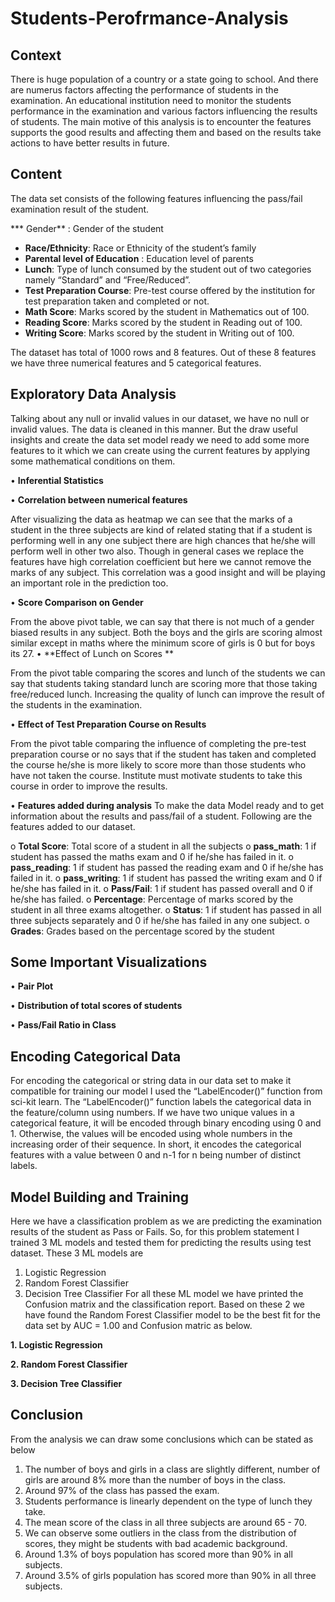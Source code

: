 # Students-Perofrmance-Analysis


## Context

There is huge population of a country or a state going to school. And there are numerus factors affecting the performance of students in the examination. 
An educational institution need to monitor the students performance in the examination and various factors influencing the results of students. The main motive of this analysis is to encounter the features supports the good results and affecting them and based on the results take actions to have better results in future.


## Content

The data set consists of the following features influencing the pass/fail examination result of the student.

*** Gender** :  Gender of the student
* **Race/Ethnicity**: Race or Ethnicity of the student’s family
* **Parental level of Education** : Education level of parents
* **Lunch**: Type of lunch consumed by the student out of two categories namely “Standard” and “Free/Reduced”.
* **Test Preparation Course**: Pre-test course offered by the institution for test preparation taken and completed or not.
* **Math Score**:  Marks scored by the student in Mathematics out of 100.
* **Reading Score**: Marks scored by the student in Reading out of 100.
* **Writing Score**: Marks scored by the student in Writing out of 100.

The dataset has total of 1000 rows and 8 features. Out of these 8 features we have three numerical features and 5 categorical features. 


## Exploratory Data Analysis

Talking about any null or invalid values in our dataset, we have no null or invalid values. The data is cleaned in this manner.
But the draw useful insights and create the data set model ready we need to add some more features to it which we can create using the current features by applying some mathematical conditions on them.


•	**Inferential Statistics**

 

•	**Correlation between numerical features**

 

 

After visualizing the data as heatmap we can see that the marks of a student in the three subjects are kind of related stating that if a student is performing well in any one subject there are high chances that he/she will perform well in other two also. 
Though in general cases we replace the features have high correlation coefficient but here we cannot remove the marks of any subject. This correlation was a good insight and will be playing an important role in the prediction too.

•	**Score Comparison on Gender**

 

From the above pivot table, we can say that there is not much of a gender biased results in any subject. Both the boys and the girls are scoring almost similar except in maths where the minimum score of girls is 0 but for boys its 27.
•	**Effect of Lunch on Scores **

 

From the pivot table comparing the scores and lunch of the students we can say that students taking standard lunch are scoring more that those taking free/reduced lunch. Increasing the quality of lunch can improve the result of the students in the examination.

•	**Effect of Test Preparation Course on Results**

 

From the pivot table comparing the influence of completing the pre-test preparation course or no says that if the student has taken and completed the course he/she is more likely to score more than those students who have not taken the course. Institute must motivate students to take this course in order to improve the results.

•	**Features added during analysis**
To make the data Model ready and to get information about the results and pass/fail of a student. Following are the features added to our dataset.

o	**Total Score**: Total score of a student in all the subjects
o	**pass_math**: 1 if student has passed the maths exam and 0 if he/she has failed in it.
o	**pass_reading**: 1 if student has passed the reading exam and 0 if he/she has failed in it.
o	**pass_writing**: 1 if student has passed the writing exam and 0 if he/she has failed in it.
o	**Pass/Fail**: 1 if student has passed overall and 0 if he/she has failed.
o	**Percentage**: Percentage of marks scored by the student in all three exams altogether.
o	**Status**: 1 if student has passed in all three subjects separately and 0 if he/she has failed in any one subject.
o	**Grades**: Grades based on the percentage scored by the student










## Some Important Visualizations 


•	**Pair Plot**

 

•	**Distribution of total scores of students**

 


•	**Pass/Fail Ratio in Class**

 


## Encoding Categorical Data


For encoding the categorical or string data in our data set to make it compatible for training our model I used the “LabelEncoder()” function from sci-kit learn. 
The “LabelEncoder()” function labels the categorical data in the feature/column using numbers. If we have two unique values in a categorical feature, it will be encoded through binary encoding using 0 and 1. Otherwise, the values will be encoded using whole numbers in the increasing order of their sequence. In short, it encodes the categorical features with a value between 0 and n-1 for n being number of distinct labels.

## Model Building and Training

Here we have a classification problem as we are predicting the examination results of the student as Pass or Fails. So, for this problem statement I trained 3 ML models and tested them for predicting the results using test dataset. These 3 ML models are 
1.	Logistic Regression
2.	Random Forest Classifier
3.	Decision Tree Classifier
For all these ML model we have printed the Confusion matrix and the classification report. Based on these 2 we have found the Random Forest Classifier model to be the best fit for the data set by AUC = 1.00 and Confusion matric as below.

**1.	Logistic Regression**

           

       

**2.	Random Forest Classifier**

 

 

**3.	Decision Tree Classifier**

 

 


## Conclusion

From the analysis we can draw some conclusions which can be stated as below

1. The number of boys and girls in a class are slightly different, number of girls are around 8% more than the number of boys in the class.
2. Around 97% of the class has passed the exam.
3. Students performance is linearly dependent on the type of lunch they take.
4. The mean score of the class in all three subjects are around 65 - 70. 
5. We can observe some outliers in the class from the distribution of scores, they might be students with bad academic background.
6. Around 1.3% of boys population has scored more than 90% in all subjects.
7. Around 3.5% of girls population has scored more than 90% in all three subjects.
